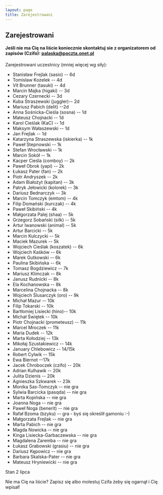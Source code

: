 ```yaml
---
layout: page
title: Zarejestrowani
---
```


## Zarejestrowani

#### Jeśli nie ma Cię na liście koniecznie skontaktuj sie z organizatorem od zapisów (Czifo): palaska@poczta.onet.pl

Zarejestrowani uczestnicy (mniej więcej wg siły):

- Stanisław Frejlak (sasio) -- 6d
- Tomislaw Kozelek -- 4d
- Vít Brunner (tasuki) -- 4d
- Marcin Majka (higaki) -- 3d
- Cezary Czernecki -- 3d
- Kuba Straszewski (juggler)-- 2d
- Mariusz Pabich (delit) --2d
- Anna Sośnicka-Cieśla (sosna) -- 1d
- Mateusz Chojnacki -- 1d
- Karol Cieślak (KaC) -- 1d
- Maksym Wałaszewski -- 1d
- Jan Frejlak -- 1d
- Katarzyna Straszewska (iskierka) -- 1k
- Paweł Stepnowski -- 1k
- Stefan Wrocławski -- 1k
- Marcin Sokół -- 1k
- Kacper Cieśla (comboy) -- 2k
- Paweł Obrok (yapi) -- 2k
- Łukasz Pater (fan) -- 2k
- Piotr Andryszek -- 2k
- Adam Białożyt (kapitan) -- 3k
- Patryk Jełowicki (kolorek) -- 3k
- Dariusz Bednarczyk -- 3k
- Marcin Tomczyk (emtom) -- 4k
- Filip Domański (kurczak) -- 4k
- Paweł Skibiński -- 4k
- Małgorzata Palej (shaa) -- 5k
- Grzegorz Sobański (silk) -- 5k
- Artur Iwanowski (animal) -- 5k
- Artur Barcicki -- 5k
- Marcin Kulczycki -- 5k
- Maciek Mazurek -- 5k
- Wojciech Cieślak (koszatek) -- 6k
- Wojciech Kaśków -- 6k
- Marek Gutkowski -- 6k
- Paulina Skibińska -- 6k
- Tomasz Bogdziewicz -- 7k
- Mariusz Klimczak -- 8k
- Janusz Rudnicki -- 8k
- Ela Kochanowska -- 8k
- Marcelina Chojnacka -- 8k
- Wojciech Ślusarczyk (oro) -- 9k
- Michał Mazur -- 10k
- Filip Tokarski -- 10k
- Bartłomiej Lisiecki (hino)-- 10k
- Michał Świętek -- 10k
- Piotr Chojnacki (prometeusz) -- 11k
- Marcel Mroczek -- 11k
- Maria Dudek -- 12k
- Marta Kołodziej -- 13k
- Mikołaj Szustakiewicz -- 14k
- January Chlebowicz -- 14/15k
- Robert Cylwik -- 15k
- Ewa Biernot --17k
- Jacek Chroboczek (czifo) -- 20k
- Adrian Kulhawik -- 20k
- Julita Dzienis -- 20k
- Agnieszka Szkwarek -- 23k
- Monika Sas-Tomczyk -- nie gra
- Sylwia Barcicka (pasqda) -- nie gra
- Marta Kopińska -- nie gra 
- Joanna Noga -- nie gra
- Paweł Noga (benerit) -- nie gra
- Rafał Bzoma (bzyku) -- gra - byś się określił gamoniu :-)
- Małgorzata Frejlak -- nie gra
- Marta Pabich -- nie gra
- Magda Nowicka -- nie gra
- Kinga Lisiecka-Garbaczewska -- nie gra
- Magdalena Zaremba -- nie gra
- Łukasz Grabowski (grasiu) -- nie gra
- Dariusz Kępowicz -- nie gra
- Barbara Skalska-Pater -- nie gra
- Mateusz Hryniewicki -- nie gra



Stan 2 lipca

Nie ma Cię na liście?  Zapisz się albo molestuj Czifa żeby się ogarnął i Cię wpisał!
